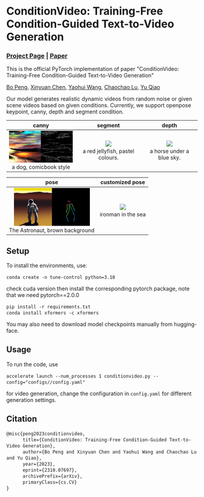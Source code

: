 # ConditionVideo: Training-Free Condition-Guided Text-to-Video Generation
### [Project Page](https://pengbo807.github.io/conditionvideo-website/) | [Paper](https://arxiv.org/abs/2310.07697)
This is the official PyTorch implementation of paper "ConditionVideo: Training-Free Condition-Guided Text-to-Video Generation"

[Bo Peng](https://pengbo807.github.io/), [Xinyuan Chen](https://scholar.google.com/citations?user=3fWSC8YAAAAJ&hl=zh-CN), [Yaohui Wang](https://wyhsirius.github.io/), [Chaochao Lu](https://causallu.com/), [Yu Qiao](https://scholar.google.com/citations?user=gFtI-8QAAAAJ&hl=en)

Our model generates realistic dynamic videos from random noise or given scene videos based on given conditions. Currently, we support openpose keypoint, canny, depth and segment condition.

|canny|segment|depth|
|:-:|:-:|:-:|
|<img src="videos/0-0-road at night, oil painting style.gif" width="200"><br> a dog, comicbook style |<img src="videos/jellyfish.gif" width="200"><br> a red jellyfish, pastel colours.|<img src="videos/1-0-a horse under a blue sky.gif" width="200"><br> a horse under a blue sky.|

|pose|customized pose|
|:-:|:-:|
|<img src="videos/62-53-The Astronaut, brown background.gif" width="200"><br> The Astronaut, brown background|<img src="videos/1-2-18-ironman in the sea.gif" width="300"><br> ironman in the sea|
## Setup
To install the environments, use:
```
conda create -n tune-control python=3.10
```
check cuda version then install the corresponding pytorch package, note that we need pytorch==2.0.0
```
pip install -r requirements.txt
conda install xformers -c xformers
```
You may also need to download model checkpoints manually from hugging-face.
## Usage
To run the code, use

```
accelerate launch --num_processes 1 conditionvideo.py --config="configs//config.yaml"
```
for video generation, change the configuration in `config.yaml` for different generation settings.
## Citation
```
@misc{peng2023conditionvideo,
      title={ConditionVideo: Training-Free Condition-Guided Text-to-Video Generation}, 
      author={Bo Peng and Xinyuan Chen and Yaohui Wang and Chaochao Lu and Yu Qiao},
      year={2023},
      eprint={2310.07697},
      archivePrefix={arXiv},
      primaryClass={cs.CV}
}
```
